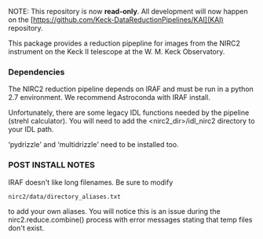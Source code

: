 NOTE: This repository is now **read-only**. All development will now
happen on the [https://github.com/Keck-DataReductionPipelines/KAI](KAI) repository.


This package provides a reduction pipepline for images from the
NIRC2 instrument on the Keck II telescope at the W. M. Keck
Observatory.

### Dependencies

The NIRC2 reduction pipeline depends on IRAF and must be run
in a python 2.7 environment. We recommend Astroconda with IRAF
install.

Unfortunately, there are some legacy IDL functions needed by the
pipeline (strehl calculator). You will need to add the
<nirc2_dir>/idl_nirc2 directory to your IDL path.

‘pydrizzle' and ‘multidrizzle' need to be installed too.

### POST INSTALL NOTES


IRAF doesn't like long filenames. Be sure to modify

`nirc2/data/directory_aliases.txt`

to add your own aliases. You will notice this is an
issue during the nirc2.reduce.combine() process with
error messages stating that temp files don't exist.



